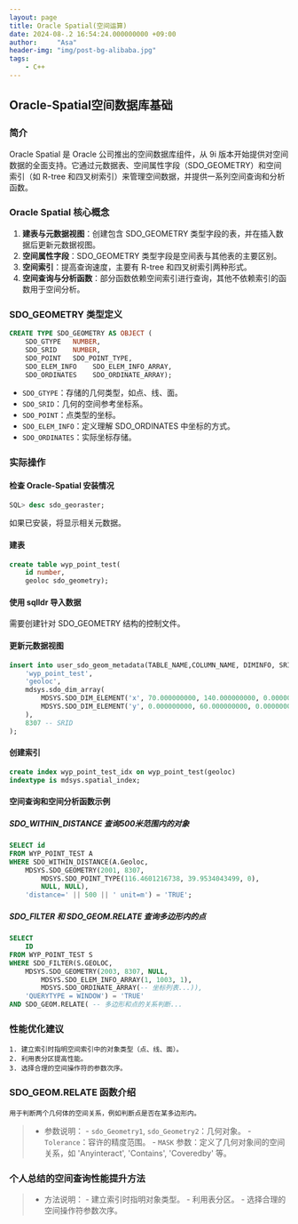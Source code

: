 ```yaml
---
layout: page
title: Oracle Spatial(空间运算)
date: 2024-08-.2 16:54:24.000000000 +09:00
author:     "Asa"
header-img: "img/post-bg-alibaba.jpg"
tags:
    - C++
---
```


## Oracle-Spatial空间数据库基础

### 简介
Oracle Spatial 是 Oracle 公司推出的空间数据库组件，从 9i 版本开始提供对空间数据的全面支持。它通过元数据表、空间属性字段（SDO_GEOMETRY）和空间索引（如 R-tree 和四叉树索引）来管理空间数据，并提供一系列空间查询和分析函数。

### Oracle Spatial 核心概念
1. **建表与元数据视图**：创建包含 SDO_GEOMETRY 类型字段的表，并在插入数据后更新元数据视图。
2. **空间属性字段**：SDO_GEOMETRY 类型字段是空间表与其他表的主要区别。
3. **空间索引**：提高查询速度，主要有 R-tree 和四叉树索引两种形式。
4. **空间查询与分析函数**：部分函数依赖空间索引进行查询，其他不依赖索引的函数用于空间分析。

### SDO_GEOMETRY 类型定义
```sql
CREATE TYPE SDO_GEOMETRY AS OBJECT (
    SDO_GTYPE   NUMBER,  
    SDO_SRID    NUMBER,
    SDO_POINT   SDO_POINT_TYPE,
    SDO_ELEM_INFO    SDO_ELEM_INFO_ARRAY,
    SDO_ORDINATES    SDO_ORDINATE_ARRAY);
```
- `SDO_GTYPE`：存储的几何类型，如点、线、面。
- `SDO_SRID`：几何的空间参考坐标系。
- `SDO_POINT`：点类型的坐标。
- `SDO_ELEM_INFO`：定义理解 SDO_ORDINATES 中坐标的方式。
- `SDO_ORDINATES`：实际坐标存储。

### 实际操作
#### 检查 Oracle-Spatial 安装情况
```sql
SQL> desc sdo_georaster;
```
如果已安装，将显示相关元数据。

#### 建表
```sql
create table wyp_point_test(
    id number,
    geoloc sdo_geometry);
```

#### 使用 sqlldr 导入数据
需要创建针对 SDO_GEOMETRY 结构的控制文件。

#### 更新元数据视图
```sql
insert into user_sdo_geom_metadata(TABLE_NAME,COLUMN_NAME, DIMINFO, SRID) values(
    'wyp_point_test',
    'geoloc',
    mdsys.sdo_dim_array(
        MDSYS.SDO_DIM_ELEMENT('x', 70.000000000, 140.000000000, 0.000000050),
        MDSYS.SDO_DIM_ELEMENT('y', 0.000000000, 60.000000000, 0.000000050)
    ),
    8307 -- SRID
);
```

#### 创建索引
```sql
create index wyp_point_test_idx on wyp_point_test(geoloc)
indextype is mdsys.spatial_index;
```

#### 空间查询和空间分析函数示例
##### SDO_WITHIN_DISTANCE 查询500米范围内的对象
```sql
SELECT id
FROM WYP_POINT_TEST A
WHERE SDO_WITHIN_DISTANCE(A.Geoloc,
    MDSYS.SDO_GEOMETRY(2001, 8307,
        MDSYS.SDO_POINT_TYPE(116.4601216738, 39.9534043499, 0),
        NULL, NULL),
    'distance=' || 500 || ' unit=m') = 'TRUE';
```

##### SDO_FILTER 和 SDO_GEOM.RELATE 查询多边形内的点
```sql
SELECT
    ID 
FROM WYP_POINT_TEST S  
WHERE SDO_FILTER(S.GEOLOC,
    MDSYS.SDO_GEOMETRY(2003, 8307, NULL,
        MDSYS.SDO_ELEM_INFO_ARRAY(1, 1003, 1),
        MDSYS.SDO_ORDINATE_ARRAY(-- 坐标列表...)),
    'QUERYTYPE = WINDOW') = 'TRUE'
AND SDO_GEOM.RELATE( -- 多边形和点的关系判断...
```

### 性能优化建议
```
1. 建立索引时指明空间索引中的对象类型（点、线、面）。
2. 利用表分区提高性能。
3. 选择合理的空间操作符的参数次序。
```

### SDO_GEOM.RELATE 函数介绍
    用于判断两个几何体的空间关系，例如判断点是否在某多边形内。

> * 参数说明：
    - `sdo_Geometry1`, `sdo_Geometry2`：几何对象。
    - `Tolerance`：容许的精度范围。
    - `MASK` 参数：定义了几何对象间的空间关系，如 'Anyinteract', 'Contains', 'Coveredby' 等。

### 个人总结的空间查询性能提升方法
> * 方法说明：
    - 建立索引时指明对象类型。
    - 利用表分区。
    - 选择合理的空间操作符参数次序。
